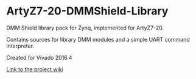 # ArtyZ7-20-DMMShield-Library <!-- Replace this line with the project name -->
DMM Shield library pack for Zynq, implemented for ArtyZ7-20.

Contains sources for library DMM modules and a simple UART command interpreter.

Created for Vivado 2016.4

[Link to the project wiki](https://reference.digilentinc.com/reference/add-ons/dmm-shield/zynqlibraryuserguide)

